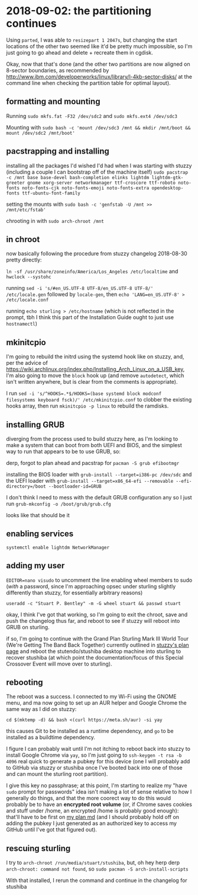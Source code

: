 # 2018-09-02: the partitioning continues

Using `parted`, I was able to `resizepart 1 2047s`, but changing the start locations of the other two seemed like it'd be pretty much impossible, so I'm just going to go ahead and delete + recreate them in cgdisk.

Okay, now that that's done (and the other two partitions are now aligned on 8-sector boundaries, as recommended by http://www.ibm.com/developerworks/linux/library/l-4kb-sector-disks/ at the command line when checking the partition table for optimal layout).

## formatting and mounting

Running `sudo mkfs.fat -F32 /dev/sdc2` and `sudo mkfs.ext4 /dev/sdc3`

Mounting with `sudo bash -c 'mount /dev/sdc3 /mnt && mkdir /mnt/boot && mount /dev/sdc2 /mnt/boot'`

## pacstrapping and installing

installing all the packages I'd wished I'd had when I was starting with stuzzy (including a couple I can bootstrap off of the machine itself) `sudo pacstrap -c /mnt base base-devel bash-completion elinks lightdm lightdm-gtk-greeter gnome xorg-server networkmanager ttf-croscore ttf-roboto noto-fonts noto-fonts-cjk noto-fonts-emoji noto-fonts-extra opendesktop-fonts ttf-ubuntu-font-family`

setting the mounts with `sudo bash -c 'genfstab -U /mnt >> /mnt/etc/fstab'`

chrooting in with `sudo arch-chroot /mnt`

## in chroot

now basically following the procedure from stuzzy changelog 2018-08-30 pretty directly:

`ln -sf /usr/share/zoneinfo/America/Los_Angeles /etc/localtime` and `hwclock --systohc`

running `sed -i 's/#en_US.UTF-8 UTF-8/en_US.UTF-8 UTF-8/' /etc/locale.gen` followed by `locale-gen`, then `echo 'LANG=en_US.UTF-8' > /etc/locale.conf`

running `echo sturling > /etc/hostname` (which is not reflected in the prompt, tbh I think this part of the Installation Guide ought to just use `hostnamectl`)

## mkinitcpio

I'm going to rebuild the initrd using the systemd hook like on stuzzy, and, per the advice of https://wiki.archlinux.org/index.php/Installing_Arch_Linux_on_a_USB_key, I'm also going to move the `block` hook up (and remove `autodetect`, which isn't written anywhere, but is clear from the comments is appropriate).

I run `sed -i 's/^HOOKS=.*$/HOOKS=(base systemd block modconf filesystems keyboard fsck)/' /etc/mkinitcpio.conf` to clobber the existing hooks array, then run `mkinitcpio -p linux` to rebuild the ramdisks.

## installing GRUB

diverging from the process used to build stuzzy here, as I'm looking to make a system that can boot from both UEFI and BIOS, and the simplest way to run that appears to be to use GRUB, so:

derp, forgot to plan ahead and pacstrap for `pacman -S grub efibootmgr`

installing the BIOS loader with `grub-install --target=i386-pc /dev/sdc` and the UEFI loader with `grub-install --target=x86_64-efi --removable --efi-directory=/boot --bootloader-id=GRUB`

I don't think I need to mess with the default GRUB configuration any so I just run `grub-mkconfig -o /boot/grub/grub.cfg`

looks like that should be it

## enabling services

`systemctl enable lightdm NetworkManager`

## adding my user

`EDITOR=nano visudo` to uncomment the line enabling wheel members to sudo (*with* a password, since I'm approaching opsec under sturling slightly differently than stuzzy, for essentially arbitrary reasons)

`useradd -c "Stuart P. Bentley" -m -G wheel stuart && passwd stuart`

okay, I think I've got that working, so I'm going to exit the chroot, save and push the changelog thus far, and reboot to see if stuzzy will reboot into GRUB on sturling.

if so, I'm going to continue with the Grand Plan Sturling Mark III World Tour (We're Getting The Band Back Together) currently outlined in [stuzzy's plan page](tsszg-273h7-079y1-hhrck-s098h) and reboot the stutendo/stushiba desktop machine into sturling to recover stushiba (at which point the documentation/focus of this Special Crossover Event will move over to sturling).

## rebooting

The reboot was a success. I connected to my Wi-Fi using the GNOME menu, and ma now going to set up an AUR helper and Google Chrome the same way as I did on stuzzy:

`cd $(mktemp -d) && bash <(curl https://meta.sh/aur) -si yay`

this causes Git to be installed as a runtime dependency, and `go` to be installed as a buildtime dependency.

I figure I can probably wait until I'm not itching to reboot back into stuzzy to install Google Chrome via `yay`, so I'm just going to `ssh-keygen -t rsa -b 4096` real quick to generate a pubkey for this device (one I will probably add to GitHub via stuzzy or stushiba once I've booted back into one of those and can mount the sturling root partition).

I give this key no passphrase; at this point, I'm starting to realize my "have `sudo` prompt for passwords" idea isn't making a lot of sense relative to how I generally do things, and that the more coorect way to do this would probably be to have an **encrypted root volume** (or, if Chrome saves cookies and stuff under /home, an encrypted /home is probably good enough): that'll have to be first on [my plan md](kkrvh-0ykph-rm973-td060-pvvv2) (and I should probably hold off on adding the pubkey I just generated as an authorized key to access my GitHub until I've got that figured out).

## rescuing sturling

I try to `arch-chroot /run/media/stuart/stushiba`, but, oh hey herp derp `arch-chroot: command not found`, so `sudo pacman -S arch-install-scripts`

With that installed, I rerun the command and continue in the changelog for stushiba
